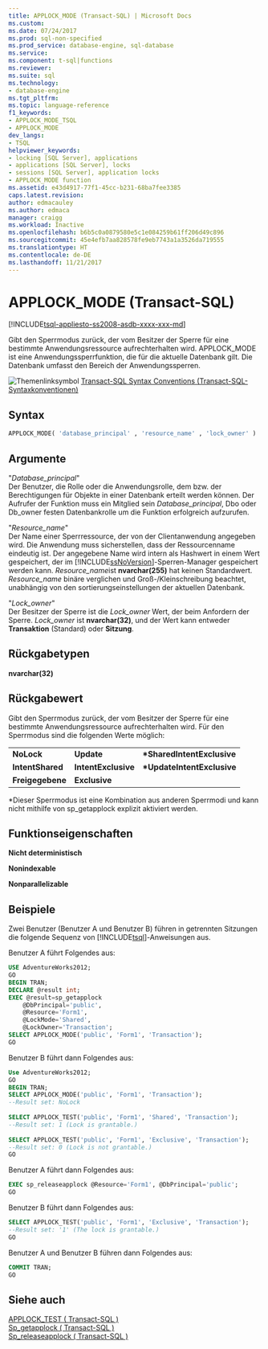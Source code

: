```yaml
---
title: APPLOCK_MODE (Transact-SQL) | Microsoft Docs
ms.custom: 
ms.date: 07/24/2017
ms.prod: sql-non-specified
ms.prod_service: database-engine, sql-database
ms.service: 
ms.component: t-sql|functions
ms.reviewer: 
ms.suite: sql
ms.technology:
- database-engine
ms.tgt_pltfrm: 
ms.topic: language-reference
f1_keywords:
- APPLOCK_MODE_TSQL
- APPLOCK_MODE
dev_langs:
- TSQL
helpviewer_keywords:
- locking [SQL Server], applications
- applications [SQL Server], locks
- sessions [SQL Server], application locks
- APPLOCK_MODE function
ms.assetid: e43d4917-77f1-45cc-b231-68ba7fee3385
caps.latest.revision: 
author: edmacauley
ms.author: edmaca
manager: craigg
ms.workload: Inactive
ms.openlocfilehash: b6b5c0a0879580e5c1e084259b61ff206d49c896
ms.sourcegitcommit: 45e4efb7aa828578fe9eb7743a1a3526da719555
ms.translationtype: HT
ms.contentlocale: de-DE
ms.lasthandoff: 11/21/2017
---
```

# <a name="applockmode-transact-sql"></a>APPLOCK_MODE (Transact-SQL)
[!INCLUDE[tsql-appliesto-ss2008-asdb-xxxx-xxx-md](../../includes/tsql-appliesto-ss2008-asdb-xxxx-xxx-md.md)]

Gibt den Sperrmodus zurück, der vom Besitzer der Sperre für eine bestimmte Anwendungsressource aufrechterhalten wird. APPLOCK_MODE ist eine Anwendungssperrfunktion, die für die aktuelle Datenbank gilt. Die Datenbank umfasst den Bereich der Anwendungssperren.
  
![Themenlinksymbol](../../database-engine/configure-windows/media/topic-link.gif "Topic link icon") [Transact-SQL Syntax Conventions (Transact-SQL-Syntaxkonventionen)](../../t-sql/language-elements/transact-sql-syntax-conventions-transact-sql.md)
  
## <a name="syntax"></a>Syntax  
  
```sql
APPLOCK_MODE( 'database_principal' , 'resource_name' , 'lock_owner' )  
```  
  
## <a name="arguments"></a>Argumente  
"*Database_principal*"  
Der Benutzer, die Rolle oder die Anwendungsrolle, dem bzw. der Berechtigungen für Objekte in einer Datenbank erteilt werden können. Der Aufrufer der Funktion muss ein Mitglied sein *Database_principal*, Dbo oder Db_owner festen Datenbankrolle um die Funktion erfolgreich aufzurufen.
  
"*Resource_name*"  
Der Name einer Sperrressource, der von der Clientanwendung angegeben wird. Die Anwendung muss sicherstellen, dass der Ressourcenname eindeutig ist. Der angegebene Name wird intern als Hashwert in einem Wert gespeichert, der im [!INCLUDE[ssNoVersion](../../includes/ssnoversion-md.md)]-Sperren-Manager gespeichert werden kann. *Resource_name*ist **nvarchar(255)** hat keinen Standardwert. *Resource_name* binäre verglichen und Groß-/Kleinschreibung beachtet, unabhängig von den sortierungseinstellungen der aktuellen Datenbank.
  
"*Lock_owner*"  
Der Besitzer der Sperre ist die *Lock_owner* Wert, der beim Anfordern der Sperre. *Lock_owner* ist **nvarchar(32)**, und der Wert kann entweder **Transaktion** (Standard) oder **Sitzung**.
  
## <a name="return-types"></a>Rückgabetypen
**nvarchar(32)**
  
## <a name="return-value"></a>Rückgabewert
Gibt den Sperrmodus zurück, der vom Besitzer der Sperre für eine bestimmte Anwendungsressource aufrechterhalten wird. Für den Sperrmodus sind die folgenden Werte möglich:
  
||||  
|-|-|-|  
|**NoLock**|**Update**|**\*SharedIntentExclusive**|  
|**IntentShared**|**IntentExclusive**|**\*UpdateIntentExclusive**|  
|**Freigegebene**|**Exclusive**||  
  
*Dieser Sperrmodus ist eine Kombination aus anderen Sperrmodi und kann nicht mithilfe von sp_getapplock explizit aktiviert werden.
  
## <a name="function-properties"></a>Funktionseigenschaften
**Nicht deterministisch**
  
**Nonindexable**
  
**Nonparallelizable**
  
## <a name="examples"></a>Beispiele  
Zwei Benutzer (Benutzer A und Benutzer B) führen in getrennten Sitzungen die folgende Sequenz von [!INCLUDE[tsql](../../includes/tsql-md.md)]-Anweisungen aus.
  
Benutzer A führt Folgendes aus:
  
```sql
USE AdventureWorks2012;  
GO  
BEGIN TRAN;  
DECLARE @result int;  
EXEC @result=sp_getapplock  
    @DbPrincipal='public',  
    @Resource='Form1',  
    @LockMode='Shared',  
    @LockOwner='Transaction';  
SELECT APPLOCK_MODE('public', 'Form1', 'Transaction');  
GO  
```  
  
Benutzer B führt dann Folgendes aus:
  
```sql
Use AdventureWorks2012;  
GO  
BEGIN TRAN;  
SELECT APPLOCK_MODE('public', 'Form1', 'Transaction');  
--Result set: NoLock  
  
SELECT APPLOCK_TEST('public', 'Form1', 'Shared', 'Transaction');  
--Result set: 1 (Lock is grantable.)  
  
SELECT APPLOCK_TEST('public', 'Form1', 'Exclusive', 'Transaction');  
--Result set: 0 (Lock is not grantable.)  
GO  
```  
  
Benutzer A führt dann Folgendes aus:
  
```sql
EXEC sp_releaseapplock @Resource='Form1', @DbPrincipal='public';  
GO  
```  
  
Benutzer B führt dann Folgendes aus:
  
```sql
SELECT APPLOCK_TEST('public', 'Form1', 'Exclusive', 'Transaction');  
--Result set: '1' (The lock is grantable.)  
GO  
```  
  
Benutzer A und Benutzer B führen dann Folgendes aus:
  
```sql
COMMIT TRAN;  
GO  
```  
  
## <a name="see-also"></a>Siehe auch
[APPLOCK_TEST &#40; Transact-SQL &#41;](../../t-sql/functions/applock-test-transact-sql.md)  
[Sp_getapplock &#40; Transact-SQL &#41;](../../relational-databases/system-stored-procedures/sp-getapplock-transact-sql.md)  
[Sp_releaseapplock &#40; Transact-SQL &#41;](../../relational-databases/system-stored-procedures/sp-releaseapplock-transact-sql.md)
  
  
